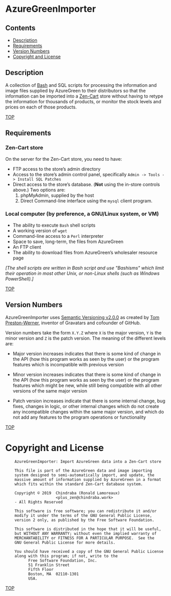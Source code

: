 # AzureGreenImporter

## Contents

- [Description](#description)
- [Requirements](#requirements)
- [Version Numbers](#version-numbers)
- [Copyright and License](#copyright-and-license)


## Description

A collection of [Bash](https://www.gnu.org/software/bash/) and SQL scripts for processing the information and image files supplied by AzureGreen to their distributors so that the information can be imported into a [Zen-Cart](https://www.zen-cart.com/) store without having to retype the information for thousands of products, or monitor the stock levels and prices on each of those products.

[TOP](#contents)

## Requirements

### Zen-Cart store

On the server for the Zen-Cart store, you need to have:

- FTP access to the store’s admin directory
- Access to the store’s admin control panel, specifically `Admin -> Tools -> Install SQL Patches`
- Direct access to the store’s database. (**Not** using the in-store controls above.) Two options are:
   1. phpMyAdmin, supplied by the host
   2. Direct Command-line interface using the `mysql` client program.

### Local computer (by preference, a GNU/Linux system, or VM)

- The ability to execute `Bash` shell scripts
- A working version of `wget`
- Command-line access to a `Perl` interpreter
- Space to save, long-term, the files from AzureGreen
- An FTP client
- The ability to download files from AzureGreen’s wholesaler resource page

_[The shell scripts are written in Bash script and use "Bashisms" which limit their operation in most other Unix, or non-Linux shells (such as Windows PowerShell).]_

[TOP](#contents)

## Version Numbers

AzureGreenImporter uses [Semantic Versioning v2.0.0](https://semver.org/spec/v2.0.0.html) as created by [Tom Preston-Werner](http://tom.preston-werner.com/), inventor of Gravatars and cofounder of GitHub.

Version numbers take the form `X.Y.Z` where `X` is the major version, `Y` is the minor version and `Z` is the patch version. The meaning of the different levels are:

- Major version increases indicates that there is some kind of change in the API (how this program works as seen by the user) or the program features which is incompatible with previous version

- Minor version increases indicates that there is some kind of change in the API (how this program works as seen by the user) or the program features which might be new, while still being compatible with all other versions of the same major version

- Patch version increases indicate that there is some internal change, bug fixes, changes in logic, or other internal changes which do not create any incompatible changes within the same major version, and which do not add any features to the program operations or functionality

[TOP](#contents)

# Copyright and License

```
    AzureGreenImporter: Import AzureGreen data into a Zen-Cart store   
                                                                       
    This file is part of the AzureGreen data and image importing       
    system designed to semi-automatically import, and update, the      
    massive amount of information supplied by AzureGreen in a format   
    which fits within the standard Zen-Cart database system.           
                                                                       
    Copyright © 2019  Chindraba (Ronald Lamoreaux)                     
                      <plus_zen@chindraba.work>                        
    - All Rights Reserved                                              
                                                                       
    This software is free software; you can redistribute it and/or     
    modify it under the terms of the GNU General Public License,       
    version 2 only, as published by the Free Software Foundation.      
                                                                       
    This software is distributed in the hope that it will be useful,   
    but WITHOUT ANY WARRANTY; without even the implied warranty of     
    MERCHANTABILITY or FITNESS FOR A PARTICULAR PURPOSE.  See the      
    GNU General Public License for more details.                       
                                                                       
    You should have received a copy of the GNU General Public License  
    along with this program; if not, write to the                      
          Free Software Foundation, Inc.                               
          51 Franklin Street                                           
          Fifth Floor                                                  
          Boston, MA  02110-1301                                       
          USA.                                                         
```

[TOP](#contents)
